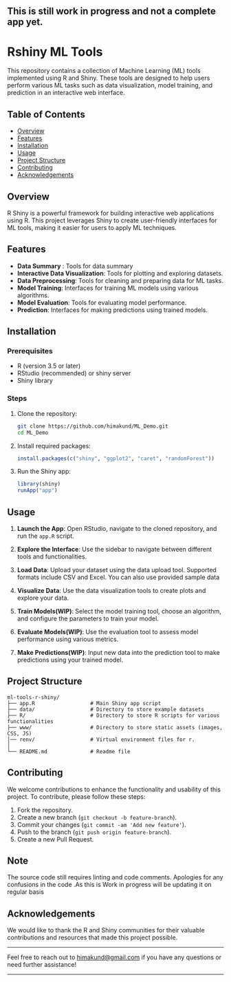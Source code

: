 ## This is still work in progress and not a complete app yet.
# Rshiny ML Tools

This repository contains a collection of Machine Learning (ML) tools implemented using R and Shiny. These tools are designed to help users perform various ML tasks such as data visualization, model training, and prediction in an interactive web interface.

## Table of Contents
- [Overview](#overview)
- [Features](#features)
- [Installation](#installation)
- [Usage](#usage)
- [Project Structure](#project-structure)
- [Contributing](#contributing)
- [Acknowledgements](#acknowledgements)

## Overview

R Shiny is a powerful framework for building interactive web applications using R. This project leverages Shiny to create user-friendly interfaces for ML tools, making it easier for users to apply ML techniques.

## Features

- **Data Summary** : Tools for data summary
- **Interactive Data Visualization**: Tools for plotting and exploring datasets.
- **Data Preprocessing**: Tools for cleaning and preparing data for ML tasks.
- **Model Training**: Interfaces for training ML models using various algorithms.
- **Model Evaluation**: Tools for evaluating model performance.
- **Prediction**: Interfaces for making predictions using trained models.


## Installation

### Prerequisites

- R (version 3.5 or later)
- RStudio (recommended) or shiny server
- Shiny library

### Steps

1. Clone the repository:
   ```sh
   git clone https://github.com/himakund/ML_Demo.git
   cd ML_Demo
   ```

2. Install required packages:
   ```R
   install.packages(c("shiny", "ggplot2", "caret", "randomForest"))
   ```

3. Run the Shiny app:
   ```R
   library(shiny)
   runApp("app")
   ```

## Usage

1. **Launch the App**:
   Open RStudio, navigate to the cloned repository, and run the `app.R` script.

2. **Explore the Interface**:
   Use the sidebar to navigate between different tools and functionalities.

3. **Load Data**:
   Upload your dataset using the data upload tool. Supported formats include CSV and Excel. You can also use provided sample data

4. **Visualize Data**:
   Use the data visualization tools to create plots and explore your data.

5. **Train Models(WIP)**:
   Select the model training tool, choose an algorithm, and configure the parameters to train your model.

6. **Evaluate Models(WIP)**:
   Use the evaluation tool to assess model performance using various metrics.

7. **Make Predictions(WIP)**:
   Input new data into the prediction tool to make predictions using your trained model.

## Project Structure

```
ml-tools-r-shiny/
├── app.R                  # Main Shiny app script
├── data/                  # Directory to store example datasets
├── R/                     # Directory to store R scripts for various functionalities
├── www/                   # Directory to store static assets (images, CSS, JS)
│── renv/                  # Virtual environment files for r.
│  
└── README.md              # Readme file
```

## Contributing

We welcome contributions to enhance the functionality and usability of this project. To contribute, please follow these steps:

1. Fork the repository.
2. Create a new branch (`git checkout -b feature-branch`).
3. Commit your changes (`git commit -am 'Add new feature'`).
4. Push to the branch (`git push origin feature-branch`).
5. Create a new Pull Request.

## Note
The source code still requires linting and code comments. Apologies for any confusions in the code .As this is Work in progress will be updating it on regular basis 

## Acknowledgements

We would like to thank the R and Shiny communities for their valuable contributions and resources that made this project possible.

---

Feel free to reach out to himakund@gmail.com if you have any questions or need further assistance!

---

